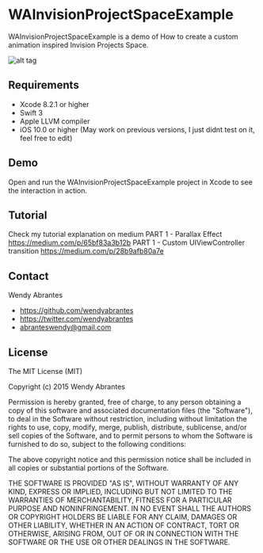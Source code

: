 # WAInvisionProjectSpaceExample

WAInvisionProjectSpaceExample is a demo of How to create a custom animation inspired Invision Projects Space.

![alt tag](https://raw.githubusercontent.com/wendyabrantes/WAInvisionProjectSpaceExample/master/blob/invision_space_project_final.gif)

## Requirements
* Xcode 8.2.1 or higher
* Swift 3
* Apple LLVM compiler
* iOS 10.0 or higher (May work on previous versions, I just didnt test on it, feel free to edit)

## Demo

Open and run the WAInvisionProjectSpaceExample project in Xcode to see the interaction in action.

## Tutorial
Check my tutorial explanation on medium
PART 1 - Parallax Effect
https://medium.com/p/65bf83a3b12b
PART 1 - Custom UIViewController transition
https://medium.com/p/28b9afb80a7e
## Contact

Wendy Abrantes

- https://github.com/wendyabrantes
- https://twitter.com/wendyabrantes
- abranteswendy@gmail.com

## License

The MIT License (MIT)

Copyright (c) 2015 Wendy Abrantes

Permission is hereby granted, free of charge, to any person obtaining a copy
of this software and associated documentation files (the "Software"), to deal
in the Software without restriction, including without limitation the rights
to use, copy, modify, merge, publish, distribute, sublicense, and/or sell
copies of the Software, and to permit persons to whom the Software is
furnished to do so, subject to the following conditions:

The above copyright notice and this permission notice shall be included in all
copies or substantial portions of the Software.

THE SOFTWARE IS PROVIDED "AS IS", WITHOUT WARRANTY OF ANY KIND, EXPRESS OR
IMPLIED, INCLUDING BUT NOT LIMITED TO THE WARRANTIES OF MERCHANTABILITY,
FITNESS FOR A PARTICULAR PURPOSE AND NONINFRINGEMENT. IN NO EVENT SHALL THE
AUTHORS OR COPYRIGHT HOLDERS BE LIABLE FOR ANY CLAIM, DAMAGES OR OTHER
LIABILITY, WHETHER IN AN ACTION OF CONTRACT, TORT OR OTHERWISE, ARISING FROM,
OUT OF OR IN CONNECTION WITH THE SOFTWARE OR THE USE OR OTHER DEALINGS IN THE
SOFTWARE.
